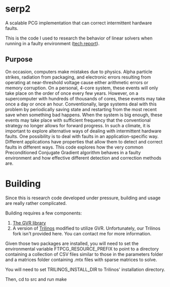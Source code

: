 serp2
=====

A scalable PCG implementation that can correct intermittent hardware faults.

This is the code I used to research the behavior of linear solvers when 
running in a faulty environment ([tech report](http://traell.cs.uchicago.edu/research/publications/techreports/TR-2013-11)).

Purpose
---------------------------------------------

On occasion, computers make mistakes due to physics. Alpha particle strikes,
radiation from packaging, and electronic errors resulting from operating at 
near-threshold voltage cause either arithmetic errors or memory corruption.
On a personal, 4-core system, these events will only take place on the order
of once every few years. However, on a supercomputer with hundreds of 
thousands of cores, these events may take once a day or once an hour. 
Conventionally, large systems deal with this problem by periodically saving
state and restarting from the most recent save when something bad happens. When
the system is big enough, these events may take place with sufficient 
frequency that the conventional strategy no longer allows for forward progress.
In such a climate, it is important to explore alternative ways of dealing with
intermittent hardware faults. One possibility is to deal with faults in an
application-specific way. Different applications have properties that
allow them to detect and correct faults in different ways. This code explores
how the very common Preconditioned Conjugate Gradient algorithm behaves in
a faulty environment and how effective different detection and correction 
methods are.

Building 
=========

Since this is research code developed under pressure, building and usage are 
really rather complicated. 

Building requires a few components:

1. [The GVR library](https://sites.google.com/site/uchicagolssg/lssg/research/gvr)
2. A version of [Trilinos](http://trilinos.org/) modified to utilize GVR.
Unfortunately, our Trilinos fork isn't provided here. You can contact me for
more information.

Given those two packages are installed, you will need to set the environmental
variable FTPCG\_RESOURCE\_PREFIX to point to a directory containing a 
collection of CSV files similar to those in the parameters folder and a
matrices folder containing .mtx files with sparse matrices to solve.

You will need to set TRILINOS\_INSTALL\_DIR to Trilinos' installation directory.

Then, cd to src and run make
